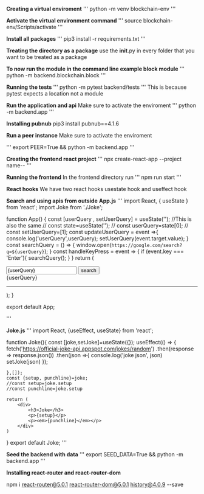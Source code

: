 **Creating a virtual enviroment**
'''
python -m venv blockchain-env
'''

**Activate the virtual environment command**
'''
source blockchain-env/Scripts/activate
'''

**Install all packages**
'''
pip3 install -r requirements.txt
'''

**Treating the directory as a package**
use the __init__.py  in every folder that you want to be treated as a package 

**To now run the module in the command line example block module**
'''
python -m backend.blockchain.block
'''

**Running the tests**
'''
python -m pytest backend/tests
'''
This is because pytest expects a location not a module

**Run the application and api**
Make sure to activate the enviroment 
'''
python -m backend.app
'''

**Installing pubnub**
pip3 install pubnub==4.1.6


**Run a peer instance**
Make sure to activate the enviroment

'''
export PEER=True && python -m backend.app
'''

**Creating the frontend react project**
'''
npx create-react-app --project name--
'''

**Running the frontend**
In the frontend directory run
'''
npm run start
'''

**React hooks**
We have two react hooks usestate hook and useffect hook 



**Search and using apis from outside**
**App.js**
'''
import React, { useState }  from 'react';
import Joke from './Joke';

function App() {
  const [userQuery , setUserQuery] = useState('');
  //This is also the same
  // const state=useState('');
  // const userQuery=state[0];
  // const setUserQuery=[1];
  const updateUserQuery = event =>{
    console.log('userQuery',userQuery);
    setUserQuery(event.target.value); 
  }
  const searchQuery = () => {
    window.open(`https://google.com/search?q=${userQuery}`);
  }
  const handleKeyPress = event => {
    if (event.key === 'Enter'){
      searchQuery();
    }
  }
  return (
    <div className="App">
      <input value={userQuery} onChange={updateUserQuery} onKeyPress={handleKeyPress}/>
      <button onClick={searchQuery}>search</button>
      <div>{userQuery}</div>
      <hr />
      <Joke/>
    </div>
  );
}

export default App;

'''

**Joke.js**
'''
import React, {useEffect, useState} from 'react';

function Joke(){
    const [joke,setJoke]=useState({});
    useEffect(() => {
        fetch('https://official-joke-api.appspot.com/jokes/random')
        .then(response => response.json())
        .then(json =>{
             console.log('joke json', json)
             setJoke(json)
        });

    },[]);
    const {setup, punchline}=joke;
    //const setup=joke.setup
    //const punchline=joke.setup

    return (
        <div>
            <h3>Joke</h3>
            <p>{setup}</p>
            <p><em>{punchline}</em></p>
        </div>
    )
}
export default Joke;
'''

**Seed the backend with data**
'''
export SEED_DATA=True && python -m backend.app
'''

**Installing react-router and react-router-dom**

npm i react-router@5.0.1 react-router-dom@5.0.1 history@4.0.9 --save